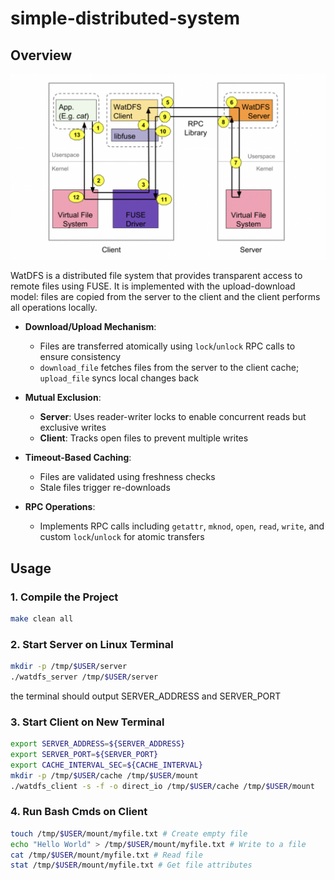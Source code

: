 # simple-distributed-system

## Overview
![WatDFS Architecture](https://github.com/abc1203/simple-distributed-system/blob/main/img/DFS_architecture.png)

WatDFS is a distributed file system that provides transparent access to remote files using FUSE. It is implemented with the upload-download model: files are copied from the server to the client and the client performs all operations locally.

- **Download/Upload Mechanism**:  
  - Files are transferred atomically using `lock`/`unlock` RPC calls to ensure consistency
  - `download_file` fetches files from the server to the client cache; `upload_file` syncs local changes back

- **Mutual Exclusion**:  
  - **Server**: Uses reader-writer locks to enable concurrent reads but exclusive writes
  - **Client**: Tracks open files to prevent multiple writes

- **Timeout-Based Caching**:  
  - Files are validated using freshness checks
  - Stale files trigger re-downloads

- **RPC Operations**:  
  - Implements RPC calls including `getattr`, `mknod`, `open`, `read`, `write`, and custom `lock`/`unlock` for atomic transfers


## Usage

### 1. Compile the Project
```bash
make clean all
```

### 2. Start Server on Linux Terminal
```bash
mkdir -p /tmp/$USER/server
./watdfs_server /tmp/$USER/server
```
the terminal should output SERVER_ADDRESS and SERVER_PORT

### 3. Start Client on New Terminal
```bash
export SERVER_ADDRESS=${SERVER_ADDRESS}
export SERVER_PORT=${SERVER_PORT}
export CACHE_INTERVAL_SEC=${CACHE_INTERVAL}
mkdir -p /tmp/$USER/cache /tmp/$USER/mount
./watdfs_client -s -f -o direct_io /tmp/$USER/cache /tmp/$USER/mount
```

### 4. Run Bash Cmds on Client
```bash
touch /tmp/$USER/mount/myfile.txt # Create empty file
echo "Hello World" > /tmp/$USER/mount/myfile.txt # Write to a file
cat /tmp/$USER/mount/myfile.txt # Read file
stat /tmp/$USER/mount/myfile.txt # Get file attributes
```
